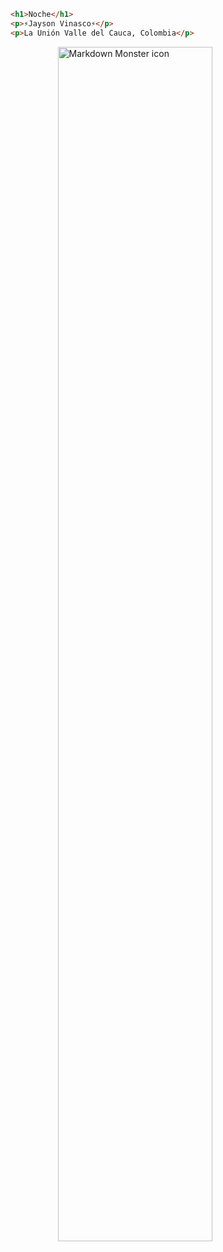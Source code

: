 ```html
<h1>Noche</h1>
<p>⚡Jayson Vinasco⚡</p>
<p>La Unión Valle del Cauca, Colombia</p>
```

<img src="https://drive.google.com/uc?export=download&id=1atiEQzNDHN03opaROHHLp7srG4uUh2B8"
     alt="Markdown Monster icon"
     style="display: flex; width: 70%; margin: 0 auto;" />
